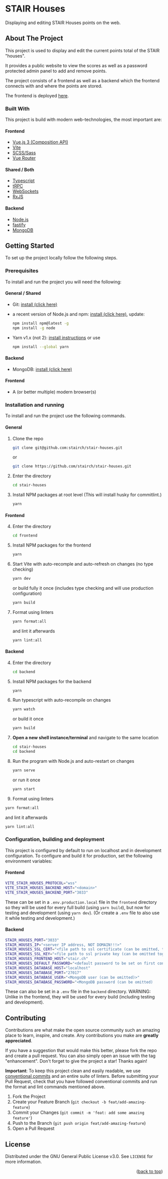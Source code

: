 # STAIR Houses

Displaying and editing STAIR Houses points on the web.

## About The Project

This project is used to display and edit the current points total of the STAIR "houses".

It provides a public website to view the scores as well as a password protected admin panel to add and remove points.

The project consists of a frontend as well as a backend which the frontend connects with and where the points are stored.

The frontend is deployed [here](https://stair.ch/houses).

### Built With

This project is build with modern web-technologies, the most important are:

#### Frontend

* [Vue.js 3 (Composition API)](https://vuejs.org/)
* [Vite](https://vitejs.dev)
* [SCSS/Sass](https://sass-lang.com)
* [Vue Router](https://router.vuejs.org)

#### Shared / Both

* [Typescript](https://www.typescriptlang.org)
* [tRPC](https://trpc.io)
* [WebSockets](https://developer.mozilla.org/de/docs/Web/API/WebSockets_API)
* [RxJS](https://rxjs.dev)

#### Backend

* [Node.js](https://nodejs.org/en/)
* [fastify](https://www.fastify.io)
* [MongoDB](https://www.mongodb.com)

<!-- GETTING STARTED -->
## Getting Started

To set up the project locally follow the following steps.

### Prerequisites

To install and run the project you will need the following:

#### General / Shared

* Git: [install (click here)](https://git-scm.com/book/en/v2/Getting-Started-Installing-Git)
* a recent version of Node.js and npm:
[install (click here)](https://nodejs.dev/learn/how-to-install-nodejs), update:

  ```sh
  npm install npm@latest -g
  npm install -g node
  ```

* Yarn v1.x (not 2): [install instructions](https://classic.yarnpkg.com/lang/en/docs/install/#mac-stable) or use

  ```sh
  npm install --global yarn
  ```
  
#### Backend

* MongoDB: [install (click here)](https://www.mongodb.com/docs/guides/server/install/)

#### Frontend

* A (or better multiple) modern browser(s)

### Installation and running

To install and run the project use the following commands.

#### General

1. Clone the repo

   ```sh
   git clone git@github.com:stairch/stair-houses.git
   ```

   or

   ```sh
   git clone https://github.com/stairch/stair-houses.git
   ```

2. Enter the directory

   ```sh
   cd stair-houses
   ```

3. Install NPM packages at root level (This will install husky for commitlint.)

   ```sh
   yarn
   ```

#### Frontend

4. Enter the directory

   ```sh
   cd frontend
   ```

5. Install NPM packages for the frontend

   ```sh
   yarn
   ```

6. Start Vite with auto-recomple and auto-refresh on changes (no type checking)

   ```sh
   yarn dev
   ```

   or build fully it once (includes type checking and will use production configuration)

   ```sh
   yarn build
   ```

7. Format using linters

   ```sh
   yarn format:all
   ```

   and lint it afterwards

   ```sh
   yarn lint:all
   ```

#### Backend

4. Enter the directory

   ```sh
   cd backend
   ```

5. Install NPM packages for the backend

   ```sh
   yarn
   ```

6. Run typescript with auto-recompile on changes

   ```sh
   yarn watch
   ```

   or build it once

   ```sh
   yarn build
   ```

7. **Open a new shell instance/terminal** and navigate to the same location

   ```sh
   cd stair-houses
   cd backend
   ```

8. Run the program with Node.js and auto-restart on changes

   ```sh
   yarn serve
   ```

   or run it once

   ```sh
   yarn start
   ```

9.  Format using linters

   ```sh
   yarn format:all
   ```

   and lint it afterwards

   ```sh
   yarn lint:all
   ```

### Configuration, building and deployment

This project is configured by default to run on localhost and in development configuration.
To configure and build it for production, set the following environment variables:

#### Frontend

```sh
VITE_STAIR_HOUSES_PROTOCOL="wss"
VITE_STAIR_HOUSES_BACKEND_HOST="<domain>"
VITE_STAIR_HOUSES_BACKEND_PORT="3033"
```

These can be set in a `.env.production.local` file in the `frontend` directory so they will be used for every full build (using `yarn build`), but now for testing and development (using `yarn dev`).
(Or create a `.env` file to also use it while testing and development.)

#### Backend

```sh
STAIR_HOUSES_PORT="3033"
STAIR_HOUSES_IP="<server IP address, NOT DOMAIN!!!>"
STAIR_HOUSES_SSL_CERT="<file path to ssl certificate (can be omitted, then http/ws will be used)>"
STAIR_HOUSES_SSL_KEY="<file path to ssl private key (can be omitted together with the certificate)>"
STAIR_HOUSES_FRONTEND_HOST="stair.ch"
STAIR_HOUSES_DEFAULT_PASSWORD="<default password to be set on first connection to database, if not set already, SHOULD BE REMOVED/OMITTED LATER!!!>"
STAIR_HOUSES_DATABASE_HOST="localhost"
STAIR_HOUSES_DATABASE_PORT="27017"
STAIR_HOUSES_DATABASE_USER="<MongoDB user (can be omitted)>"
STAIR_HOUSES_DATABASE_PASSWORD="<MongoDB password (can be omitted)
```

These can also be set in a `.env` file in the `backend` directory. WARNING: Unlike in the frontend, they will be used for every build (including testing and development).

## Contributing

Contributions are what make the open source community such an amazing place to learn, inspire, and create. Any contributions you make are **greatly appreciated**.

If you have a suggestion that would make this better, please fork the repo and create a pull request. You can also simply open an issue with the tag "enhancement".
Don't forget to give the project a star! Thanks again!

**Important**: To keep this project clean and easily readable, we use [conventional commits](https://www.conventionalcommits.org/en/v1.0.0/) and an entire suite of linters.
Before submitting your Pull Request, check that you have followed conventional commits and run the format and lint commands mentioned above.

1. Fork the Project
2. Create your Feature Branch (`git checkout -b feat/add-amazing-feature`)
3. Commit your Changes (`git commit -m 'feat: add some amazing feature'`)
4. Push to the Branch (`git push origin feat/add-amazing-feature`)
5. Open a Pull Request

## License

Distributed under the GNU General Public License v3.0. See `LICENSE` for more information.

<p align="right">(<a href="#top">back to top</a>)</p>
